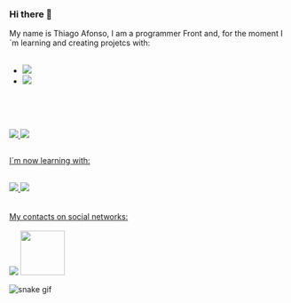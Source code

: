 ### Hi there 👋

My name is Thiago Afonso, I am a programmer Front and, for the moment I´m learning and creating projetcs with:
<br>
<br>
- <img src="https://img.shields.io/badge/HTML5-E34F26?style=for-the-badge&logo=html5&logoColor=white" />
- <img src="https://img.shields.io/badge/CSS3-1572B6?style=for-the-badge&logo=css3&logoColor=white" />
<br>
<br>

##

<div>
  <a heigth="180em" href="https://github.com/Thiagojqy0305/Thiagojqy0305/tree/main" />
    <img src="https://github-readme-stats.vercel.app/api?username=Thiagojqy0305&show_icons=true&theme=dracula&iclude_all_commits=true&cont_private=true" />
    <img heigth="180em" src="https://github-readme-stats.vercel.app/api/top-langs/?username=Thiagojqy0305&layout=compact&langs_count=16&theme=dracula" />
</div
<br>

##



I´m now learning with:
<br>
<br>
<div>
  <img src="https://img.shields.io/badge/JavaScript-F7DF1E?style=for-the-badge&logo=javascript&logoColor=black" />
  <img src="https://img.shields.io/badge/react%20os-0088CC?style=for-the-badge&logo=reactos&logoColor=white" />
</div>
  <br>
  <br>
  My contacts on social networks:
  <br>
  <br>
<div>
  <a href="https://www.instagram.com/thiago_r_afonso/"><img src="https://img.shields.io/badge/Instagram-E4405F?style=for-the- badge&logo=instagram&logoColor=white"><a />
    <a href="https://www.linkedin.com/in/thiago-world8work/"><img width="80px" src="https://img.shields.io/badge/LinkedIn-0077B5?style=for-the-badge&logo=linkedin&logoColor=white" /><a />
</div>

![snake gif](https://github.com/Thiagojqy0305/Thiagojqy0305/blob/output/github-contribution-grid-snake.svg)


